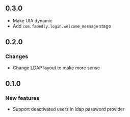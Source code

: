 ## 0.3.0
 - Make UIA dynamic
 - Add `com.famedly.login.welcome_message` stage

## 0.2.0
### Changes
 - Change LDAP layout to make more sense

## 0.1.0
### New features
 - Support deactivated users in ldap password provider
